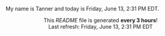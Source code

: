 My name is Tanner and today is Friday, June 13, 2:31 PM EDT.

<p align="center">This <i>README</i> file is generated <b>every 3 hours</b>!</br>Last refresh: Friday, June 13, 2:31 PM EDT<br /></p>
